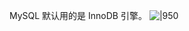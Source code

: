 MySQL 默认用的是 InnoDB 引擎。
![|950](https://typora-birdy.oss-cn-guangzhou.aliyuncs.com/20250206222503.png)
